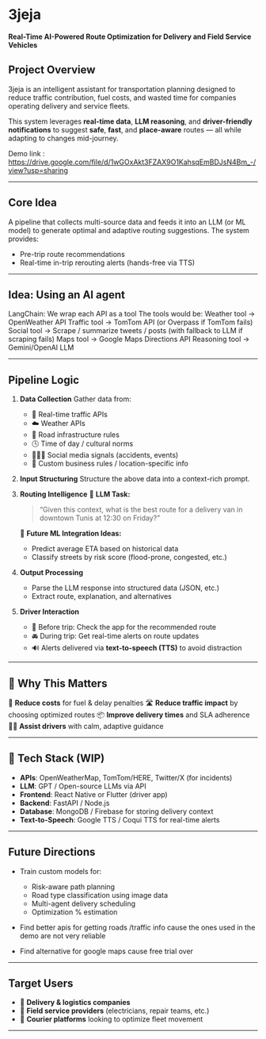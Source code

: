 
#  3jeja

**Real-Time AI-Powered Route Optimization for Delivery and Field Service Vehicles**

##  Project Overview

3jeja is an intelligent assistant for transportation planning designed to reduce traffic contribution, fuel costs, and wasted time for companies operating delivery and service fleets.

This system leverages **real-time data**, **LLM reasoning**, and **driver-friendly notifications** to suggest **safe**, **fast**, and **place-aware** routes — all while adapting to changes mid-journey.

Demo link : https://drive.google.com/file/d/1wGOxAkt3FZAX9O1KahsqEmBDJsN4Bm_-/view?usp=sharing

---

##  Core Idea

A pipeline that collects multi-source data and feeds it into an LLM (or ML model) to generate optimal and adaptive routing suggestions. The system provides:

* Pre-trip route recommendations
* Real-time in-trip rerouting alerts (hands-free via TTS)

---
## Idea: Using an AI agent

LangChain: We wrap each API as a tool
The tools would be:
Weather tool → OpenWeather API
Traffic tool → TomTom API (or Overpass if TomTom fails)
Social tool → Scrape / summarize tweets / posts (with fallback to LLM if scraping fails)
Maps tool → Google Maps Directions API
Reasoning tool → Gemini/OpenAI LLM

---
##  Pipeline Logic

1. **Data Collection**
   Gather data from:

   * 🚦 Real-time traffic APIs
   * ☁️ Weather APIs
   * 🧱 Road infrastructure rules
   * 🕓 Time of day / cultural norms
   * 🧑‍🤝‍🧑 Social media signals (accidents, events)
   * 🧭 Custom business rules / location-specific info

2. **Input Structuring**
   Structure the above data into a context-rich prompt.

3. **Routing Intelligence**
   🔹 **LLM Task:**

   > “Given this context, what is the best route for a delivery van in downtown Tunis at 12:30 on Friday?”

   🔹 **Future ML Integration Ideas:**

   * Predict average ETA based on historical data
   * Classify streets by risk score (flood-prone, congested, etc.)

4. **Output Processing**

   * Parse the LLM response into structured data (JSON, etc.)
   * Extract route, explanation, and alternatives

5. **Driver Interaction**

   * 📱 Before trip: Check the app for the recommended route
   * 🚘 During trip: Get real-time alerts on route updates
   * 🔊 Alerts delivered via **text-to-speech (TTS)** to avoid distraction

---

## 🧠 Why This Matters

💸 **Reduce costs** for fuel & delay penalties
🛣️ **Reduce traffic impact** by choosing optimized routes
📦 **Improve delivery times** and SLA adherence
🧍‍♂️ **Assist drivers** with calm, adaptive guidance

---

## 🧪 Tech Stack (WIP)

* **APIs**: OpenWeatherMap, TomTom/HERE, Twitter/X (for incidents)
* **LLM**: GPT / Open-source LLMs via API
* **Frontend**: React Native or Flutter (driver app)
* **Backend**: FastAPI / Node.js
* **Database**: MongoDB / Firebase for storing delivery context
* **Text-to-Speech**: Google TTS / Coqui TTS for real-time alerts

---

##  Future Directions

* Train custom models for:

  * Risk-aware path planning
  * Road type classification using image data
  * Multi-agent delivery scheduling
  * Optimization % estimation
* Find better apis for getting roads /traffic info cause the ones used in the demo are not very reliable
* Find alternative for google maps cause free trial over


---

##  Target Users

* 🏢 **Delivery & logistics companies**
* 🧰 **Field service providers** (electricians, repair teams, etc.)
* 🚚 **Courier platforms** looking to optimize fleet movement

---


